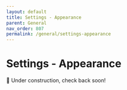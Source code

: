```yaml
---
layout: default
title: Settings - Appearance
parent: General
nav_order: 807
permalink: /general/settings-appearance
---
```


# Settings - Appearance

🚧 Under construction, check back soon!